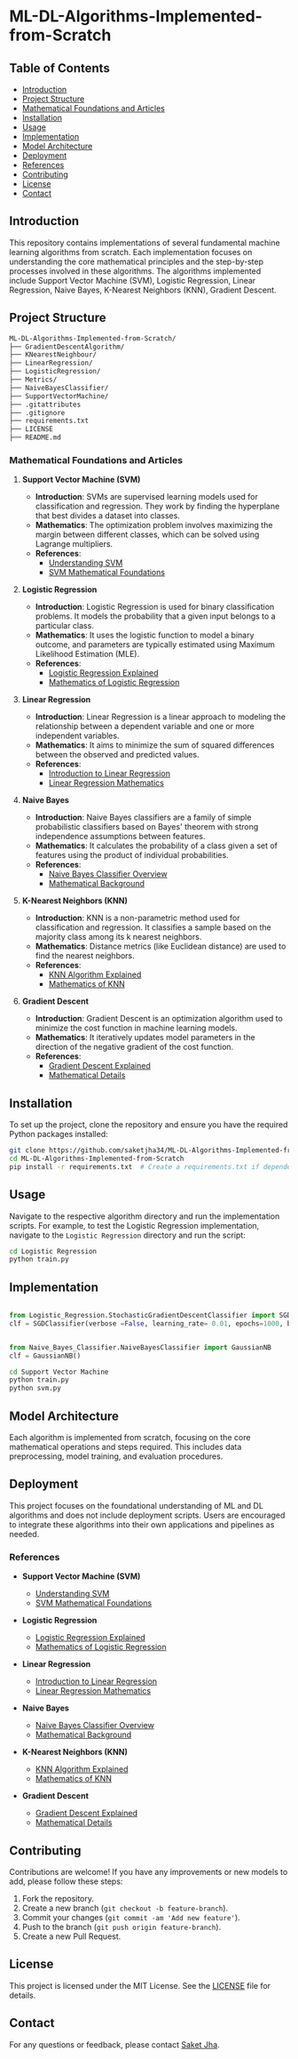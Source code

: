 # ML-DL-Algorithms-Implemented-from-Scratch

## Table of Contents
- [Introduction](#introduction)
- [Project Structure](#project-structure)
- [Mathematical Foundations and Articles](#mathematical-foundations-and-articles)
- [Installation](#installation)
- [Usage](#usage)
- [Implementation](#implementation)
- [Model Architecture](#model-architecture)
- [Deployment](#deployment)
- [References](#references)
- [Contributing](#contributing)
- [License](#license)
- [Contact](#contact)

## Introduction

This repository contains implementations of several fundamental machine learning algorithms from scratch. Each implementation focuses on understanding the core mathematical principles and the step-by-step processes involved in these algorithms. The algorithms implemented include Support Vector Machine (SVM), Logistic Regression, Linear Regression, Naive Bayes, K-Nearest Neighbors (KNN), Gradient Descent.

## Project Structure

```bash
ML-DL-Algorithms-Implemented-from-Scratch/
├── GradientDescentAlgorithm/
├── KNearestNeighbour/
├── LinearRegression/
├── LogisticRegression/
├── Metrics/
├── NaiveBayesClassifier/
├── SupportVectorMachine/
├── .gitattributes
├── .gitignore
├── requirements.txt
├── LICENSE
├── README.md
```

### Mathematical Foundations and Articles

1. **Support Vector Machine (SVM)**
   - **Introduction**: SVMs are supervised learning models used for classification and regression. They work by finding the hyperplane that best divides a dataset into classes.
   - **Mathematics**: The optimization problem involves maximizing the margin between different classes, which can be solved using Lagrange multipliers.
   - **References**:
     - [Understanding SVM](https://scikit-learn.org/stable/modules/svm.html#svm)
     - [SVM Mathematical Foundations](https://www.csie.ntu.edu.tw/~cjlin/papers/guide/guide.pdf)

2. **Logistic Regression**
   - **Introduction**: Logistic Regression is used for binary classification problems. It models the probability that a given input belongs to a particular class.
   - **Mathematics**: It uses the logistic function to model a binary outcome, and parameters are typically estimated using Maximum Likelihood Estimation (MLE).
   - **References**:
     - [Logistic Regression Explained](https://towardsdatascience.com/logistic-regression-detailed-overview-46c4da4303bc)
     - [Mathematics of Logistic Regression](https://www.stat.cmu.edu/~cshalizi/uADA/12/lectures/ch12.pdf)

3. **Linear Regression**
   - **Introduction**: Linear Regression is a linear approach to modeling the relationship between a dependent variable and one or more independent variables.
   - **Mathematics**: It aims to minimize the sum of squared differences between the observed and predicted values.
   - **References**:
     - [Introduction to Linear Regression](https://www.stat.cmu.edu/~cshalizi/mreg/15/lectures/01/lecture-01.pdf)
     - [Linear Regression Mathematics](https://towardsdatascience.com/a-step-by-step-explanation-of-principal-component-analysis-pca-45e86c85e2e3)

4. **Naive Bayes**
   - **Introduction**: Naive Bayes classifiers are a family of simple probabilistic classifiers based on Bayes' theorem with strong independence assumptions between features.
   - **Mathematics**: It calculates the probability of a class given a set of features using the product of individual probabilities.
   - **References**:
     - [Naive Bayes Classifier Overview](https://scikit-learn.org/stable/modules/naive_bayes.html)
     - [Mathematical Background](https://machinelearningmastery.com/naive-bayes-classifier-scratch-python/)

5. **K-Nearest Neighbors (KNN)**
   - **Introduction**: KNN is a non-parametric method used for classification and regression. It classifies a sample based on the majority class among its k nearest neighbors.
   - **Mathematics**: Distance metrics (like Euclidean distance) are used to find the nearest neighbors.
   - **References**:
     - [KNN Algorithm Explained](https://towardsdatascience.com/k-nearest-neighbors-knn-algorithm-for-machine-learning-e883219c8f26)
     - [Mathematics of KNN](https://www.analyticsvidhya.com/blog/2018/03/introduction-k-neighbours-algorithm-clustering/)

6. **Gradient Descent**
   - **Introduction**: Gradient Descent is an optimization algorithm used to minimize the cost function in machine learning models.
   - **Mathematics**: It iteratively updates model parameters in the direction of the negative gradient of the cost function.
   - **References**:
     - [Gradient Descent Explained](https://towardsdatascience.com/gradient-descent-algorithm-and-its-variants-10f652806a3)
     - [Mathematical Details](https://ml-cheatsheet.readthedocs.io/en/latest/gradient_descent.html)


## Installation
To set up the project, clone the repository and ensure you have the required Python packages installed:

```bash
git clone https://github.com/saketjha34/ML-DL-Algorithms-Implemented-from-Scratch.git
cd ML-DL-Algorithms-Implemented-from-Scratch
pip install -r requirements.txt  # Create a requirements.txt if dependencies are needed
```

## Usage
Navigate to the respective algorithm directory and run the implementation scripts. For example, to test the Logistic Regression implementation, navigate to the `Logistic Regression` directory and run the script:

```bash
cd Logistic Regression
python train.py
```

## Implementation 

```python

from Logistic_Regression.StochasticGradientDescentClassifier import SGDClassifier
clf = SGDClassifier(verbose =False, learning_rate= 0.01, epochs=1000, batch_size=32)

```

```python

from Naive_Bayes_Classifier.NaiveBayesClassifier import GaussianNB
clf = GaussianNB()

```

```bash
cd Support Vector Machine
python train.py
python svm.py

```

## Model Architecture
Each algorithm is implemented from scratch, focusing on the core mathematical operations and steps required. This includes data preprocessing, model training, and evaluation procedures.

## Deployment
This project focuses on the foundational understanding of ML and DL algorithms and does not include deployment scripts. Users are encouraged to integrate these algorithms into their own applications and pipelines as needed.

### References
- **Support Vector Machine (SVM)**
  - [Understanding SVM](https://scikit-learn.org/stable/modules/svm.html#svm)
  - [SVM Mathematical Foundations](https://www.csie.ntu.edu.tw/~cjlin/papers/guide/guide.pdf)

- **Logistic Regression**
  - [Logistic Regression Explained](https://towardsdatascience.com/logistic-regression-detailed-overview-46c4da4303bc)
  - [Mathematics of Logistic Regression](https://www.stat.cmu.edu/~cshalizi/uADA/12/lectures/ch12.pdf)

- **Linear Regression**
  - [Introduction to Linear Regression](https://www.stat.cmu.edu/~cshalizi/mreg/15/lectures/01/lecture-01.pdf)
  - [Linear Regression Mathematics](https://towardsdatascience.com/a-step-by-step-explanation-of-principal-component-analysis-pca-45e86c85e2e3)

- **Naive Bayes**
  - [Naive Bayes Classifier Overview](https://scikit-learn.org/stable/modules/naive_bayes.html)
  - [Mathematical Background](https://machinelearningmastery.com/naive-bayes-classifier-scratch-python/)

- **K-Nearest Neighbors (KNN)**
  - [KNN Algorithm Explained](https://towardsdatascience.com/k-nearest-neighbors-knn-algorithm-for-machine-learning-e883219c8f26)
  - [Mathematics of KNN](https://www.analyticsvidhya.com/blog/2018/03/introduction-k-neighbours-algorithm-clustering/)

- **Gradient Descent**
  - [Gradient Descent Explained](https://towardsdatascience.com/gradient-descent-algorithm-and-its-variants-10f652806a3)
  - [Mathematical Details](https://ml-cheatsheet.readthedocs.io/en/latest/gradient_descent.html)

## Contributing

Contributions are welcome! If you have any improvements or new models to add, please follow these steps:

1. Fork the repository.
2. Create a new branch (`git checkout -b feature-branch`).
3. Commit your changes (`git commit -am 'Add new feature'`).
4. Push to the branch (`git push origin feature-branch`).
5. Create a new Pull Request.

## License
This project is licensed under the MIT License. See the [LICENSE](https://github.com/saketjha34/ML-DL-Algorithms-Implemented-from-Scratch/blob/main/LICENSE) file for details.

## Contact
For any questions or feedback, please contact [Saket Jha](saketjha0324@gmail.com).
